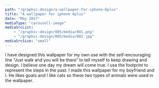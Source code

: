 ```yaml
---
path: "/graphic-design/a-wallpaper-for-iphone-6plus"
title: "A wallpaper for iphone 6plus"
date: "May 2017"
mediaType: "carousell-image"
mediaSrcList:
    - "/graphic-design/005/media/001.png"
    - "/graphic-design/005/media/002.jpg"
mediaSrcSize: "small"
---
```


I have designed this wallpaper for my own use with the self-encouraging line “Just walk and you will be there” to tell myself to keep drawing and design. I believe one day my dream will come true. I use the footprint to represent the steps in the past. I made this wallpaper for my boyfriend and I. He likes goats and I like cats so these two types of animals were used in the wallpaper.
